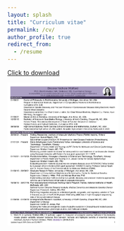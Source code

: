 ```yaml
---
layout: splash
title: "Curriculum vitae"
permalink: /cv/
author_profile: true
redirect_from:
  - /resume
---
```


[Click to download](https://github.com/bnwolford/bnwolford.github.io/raw/master/files/BW_CV_Sept_2023.pdf)   

<a href="https://github.com/bnwolford/bnwolford.github.io/raw/master/files/BW_CV_August_2024.pdf" download="BW_CV_Sept_2023.pdf"><img src="../images/BW_CV_August_2024_pg1.jpg" height="50%" width="50%"></a>


